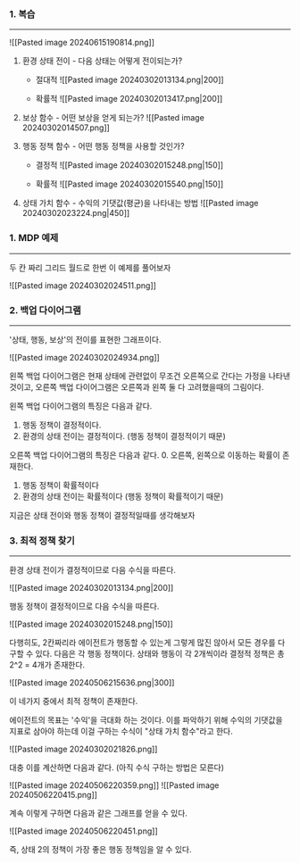 ### 1. 복습
---
![[Pasted image 20240615190814.png]]

1. 환경 상태 전이 - 다음 상태는 어떻게 전이되는가?
	- 절대적
		![[Pasted image 20240302013134.png|200]]
	
	- 확률적
		![[Pasted image 20240302013417.png|200]]

3. 보상 함수 - 어떤 보상을 얻게 되는가? 
		![[Pasted image 20240302014507.png]]

5. 행동 정책 함수 - 어떤 행동 정책을 사용할 것인가?
	- 결정적
		![[Pasted image 20240302015248.png|150]]
		
	-  확률적 
		![[Pasted image 20240302015540.png|150]]

6. 상태 가치 함수 - 수익의 기댓값(평균)을 나타내는 방법
	![[Pasted image 20240302023224.png|450]]


### 1. MDP 예제
---
두 칸 짜리 그리드 월드로 한번 이 예제를 풀어보자 

![[Pasted image 20240302024511.png]]


### 2. 백업 다이어그램
---
'상태, 행동, 보상'의 전이를 표현한 그래프이다.

![[Pasted image 20240302024934.png]]

왼쪽 백업 다이어그램은 현재 상태에 관련없이 무조건 오른쪽으로 간다는 가정을 나타낸것이고, 오른쪽 백업 다이어그램은 오른쪽과 왼쪽 둘 다 고려했을때의 그림이다.

왼쪽 백업 다이어그램의 특징은 다음과 같다.
1. 행동 정책이 결정적이다.
2. 환경의 상태 전이는 결정적이다. (행동 정책이 결정적이기 때문)

오른쪽 백업 다이어그램의 특징은 다음과 같다.
0. 오른쪽, 왼쪽으로 이동하는 확률이 존재한다. 
1. 행동 정책이 확률적이다
2. 환경의 상태 전이는 확률적이다 (행동 정책이 확률적이기 때문)

지금은 상태 전이와 행동 정책이 결정적일때를 생각해보자

### 3.  최적 정책 찾기
---
환경 상태 전이가 결정적이므로 다음 수식을 따른다.

![[Pasted image 20240302013134.png|200]]

행동 정책이 결정적이므로 다음 수식을 따른다.

![[Pasted image 20240302015248.png|150]]

다행히도, 2칸짜리라 에이전트가 행동할 수 있는게 그렇게 많진 않아서 모든 경우를 다 구할 수 있다. 다음은 각 행동 정책이다. 상태와 행동이 각 2개씩이라 결정적 정책은 총 2^2 = 4개가 존재한다. 

![[Pasted image 20240506215636.png|300]]

이 네가지 중에서 최적 정책이 존재한다. 

에이전트의 목표는 '수익'을 극대화 하는 것이다. 이를 파악하기 위해 수익의 기댓값을 지표로 삼아야 하는데 이걸 구하는 수식이 "상태 가치 함수"라고 한다.

![[Pasted image 20240302021826.png]]

대충 이를 계산하면 다음과 같다. (아직 수식 구하는 방법은 모른다)

![[Pasted image 20240506220359.png]]
![[Pasted image 20240506220415.png]]

계속 이렇게 구하면 다음과 같은 그래프를 얻을 수 있다.   

![[Pasted image 20240506220451.png]]

즉, 상태 2의 정책이 가장 좋은 행동 정책임을 알 수 있다. 







